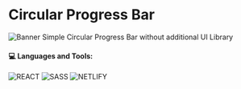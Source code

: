 # Circular Progress Bar
![Banner](https://raw.githubusercontent.com/PeterWorakarn/progress-bar/circle-progress/Slide%20%E2%80%93%20Progress-bar%403x.png)
Simple Circular Progress Bar without additional UI Library

#### 💻 Languages and Tools:
<img alt="REACT" src="https://img.shields.io/badge/React-20232A?style=for-the-badge&logo=react&logoColor=61DAFB"/>  <img alt="SASS" src="https://img.shields.io/badge/Sass-CC6699?style=for-the-badge&logo=sass&logoColor=white"/> <img alt="NETLIFY" src="https://img.shields.io/badge/Netlify-00C7B7?style=for-the-badge&logo=netlify&logoColor=white" /> 